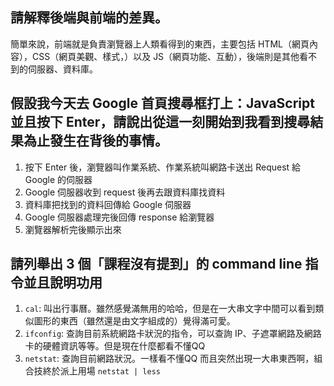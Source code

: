 ## 請解釋後端與前端的差異。
簡單來說，前端就是負責瀏覽器上人類看得到的東西，主要包括 HTML（網頁內容），CSS（網頁美觀、樣式，）以及 JS（網頁功能、互動），後端則是其他看不到的伺服器、資料庫。


## 假設我今天去 Google 首頁搜尋框打上：JavaScript 並且按下 Enter，請說出從這一刻開始到我看到搜尋結果為止發生在背後的事情。
1. 按下 Enter 後，瀏覽器叫作業系統、作業系統叫網路卡送出 Request 給 Google 的伺服器
2. Google 伺服器收到 request 後再去跟資料庫找資料
3. 資料庫把找到的資料回傳給 Google 伺服器
4. Google 伺服器處理完後回傳 response 給瀏覽器
5. 瀏覽器解析完後顯示出來


## 請列舉出 3 個「課程沒有提到」的 command line 指令並且說明功用
1. `cal`: 叫出行事曆。雖然感覺滿無用的哈哈，但是在一大串文字中間可以看到類似圖形的東西（雖然還是由文字組成的）覺得滿可愛。
2. `ifconfig`: 查詢目前系統網路卡狀況的指令，可以查詢 IP、子遮罩網路及網路卡的硬體資訊等等。但是現在什麼都看不懂QQ
3. `netstat`: 查詢目前網路狀況。一樣看不懂QQ 而且突然出現一大串東西啊，組合技終於派上用場 `netstat | less`